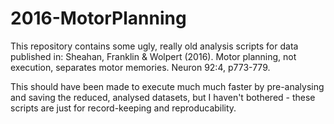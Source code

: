 # 2016-MotorPlanning
This repository contains some ugly, really old analysis scripts for data published in:  Sheahan, Franklin &amp; Wolpert (2016). Motor planning, not execution, separates motor memories. Neuron 92:4, p773-779.

This should have been made to execute much much faster by pre-analysing and saving the reduced, analysed datasets, but I haven't bothered - these scripts are just for record-keeping and reproducability.
